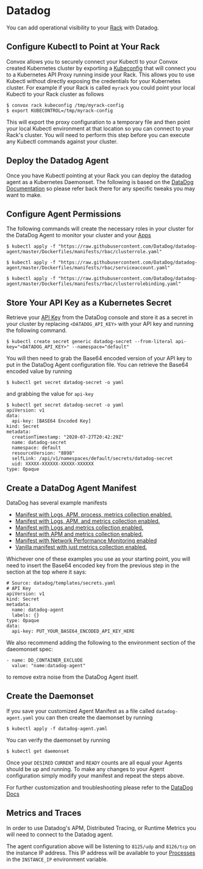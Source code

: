 # Datadog

You can add operational visibility to your [Rack](../../reference/primitives/rack) with Datadog.

## Configure Kubectl to Point at Your Rack

Convox allows you to securely connect your Kubectl to your Convox created Kubernetes cluster by exporting a [Kubeconfig](../../reference/cli/rack#rack-kubeconfig) that will connect you to a Kubernetes API Proxy running inside your Rack. This allows you to use Kubectl without directly exposing the credentials for your Kubernetes cluster. For example if your Rack is called `myrack` you could point your local Kubectl to your Rack cluster as follows

```
$ convox rack kubeconfig /tmp/myrack-config
$ export KUBECONTROL=/tmp/myrack-config
```

This will export the proxy configuration to a temporary file and then point your local Kubectl environment at that location so you can connect to your Rack's cluster. You will need to perform this step before you can execute any Kubectl commands against your cluster.

## Deploy the Datadog Agent

Once you have Kubectl pointing at your Rack you can deploy the datadog agent as a Kubernetes Daemonset. The following is based on the [DataDog Documentation](https://docs.datadoghq.com/agent/kubernetes/?tab=daemonset) so please refer back there for any specific tweaks you may want to make.

## Configure Agent Permissions

The following commands will create the necessary roles in your cluster for the DataDog Agent to monitor your cluster and your [Apps](../../reference/primitives/apps.md)

```
$ kubectl apply -f "https://raw.githubusercontent.com/DataDog/datadog-agent/master/Dockerfiles/manifests/rbac/clusterrole.yaml"

$ kubectl apply -f "https://raw.githubusercontent.com/DataDog/datadog-agent/master/Dockerfiles/manifests/rbac/serviceaccount.yaml"

$ kubectl apply -f "https://raw.githubusercontent.com/DataDog/datadog-agent/master/Dockerfiles/manifests/rbac/clusterrolebinding.yaml"

```

## Store Your API Key as a Kubernetes Secret

Retrieve your [API Key](https://app.datadoghq.com/account/settings#api) from the DataDog console and store it as a secret in your cluster by replacing `<DATADOG_API_KEY>` with your API key and running the following command.

```
$ kubectl create secret generic datadog-secret --from-literal api-key="<DATADOG_API_KEY>" --namespace="default"
```

You will then need to grab the Base64 encoded version of your API key to put in the DataDog Agent configuration file. You can retrieve the Base64 encoded value by running

`$ kubectl get secret datadog-secret -o yaml`

and grabbing the value for `api-key`

```
$ kubectl get secret datadog-secret -o yaml
apiVersion: v1
data:
  api-key: [BASE64 Encoded Key]
kind: Secret
metadata:
  creationTimestamp: "2020-07-27T20:42:29Z"
  name: datadog-secret
  namespace: default
  resourceVersion: "8898"
  selfLink: /api/v1/namespaces/default/secrets/datadog-secret
  uid: XXXXX-XXXXXX-XXXXX-XXXXXX
type: Opaque

```

## Create a DataDog Agent Manifest

DataDog has several example manifests
- [Manifest with Logs, APM, process, metrics collection enabled.](https://docs.datadoghq.com/resources/yaml/datadog-agent-all-features.yaml)
- [Manifest with Logs, APM, and metrics collection enabled.](https://docs.datadoghq.com/resources/yaml/datadog-agent-logs-apm.yaml)
- [Manifest with Logs and metrics collection enabled.](https://docs.datadoghq.com/resources/yaml/datadog-agent-logs.yaml)
- [Manifest with APM and metrics collection enabled.](https://docs.datadoghq.com/resources/yaml/datadog-agent-apm.yaml)
- [Manifest with Network Performance Monitoring enabled](https://docs.datadoghq.com/resources/yaml/datadog-agent-npm.yaml)
- [Vanilla manifest with just metrics collection enabled.](https://docs.datadoghq.com/resources/yaml/datadog-agent-vanilla.yaml)

Whichever one of these examples you use as your starting point, you will need to insert the Base64 encoded key from the previous step in the section at the top where it says:

```
# Source: datadog/templates/secrets.yaml
# API Key
apiVersion: v1
kind: Secret
metadata:
  name: datadog-agent
  labels: {}
type: Opaque
data:
  api-key: PUT_YOUR_BASE64_ENCODED_API_KEY_HERE
```

We also recommend adding the following to the environment section of the daeomonset spec:

```
- name: DD_CONTAINER_EXCLUDE
  value: "name:datadog-agent"
```
to remove extra noise from the DataDog Agent itself.

## Create the Daemonset

If you save your customized Agent Manifest as a file called `datadog-agent.yaml` you can then create the daemonset by running

```
$ kubectl apply -f datadog-agent.yaml
```

You can verify the daemonset by running

```
$ kubectl get daemonset
```

Once your `DESIRED` `CURRENT` and `READY` counts are all equal your Agents should be up and running. To make any changes to your Agent configuration simply modify your manifest and repeat the steps above.

For further customization and troubleshooting please refer to the [DataDog Docs](https://docs.datadoghq.com/agent/kubernetes/?tab=daemonset)

## Metrics and Traces

In order to use Datadog's APM, Distributed Tracing, or Runtime Metrics you will need
to connect to the Datadog agent.

The agent configuration above will be listening to `8125/udp` and `8126/tcp` on the instance
IP address. This IP address will be available to your [Processes](../../reference/primitives/app/process.md)
in the `INSTANCE_IP` environment variable.
